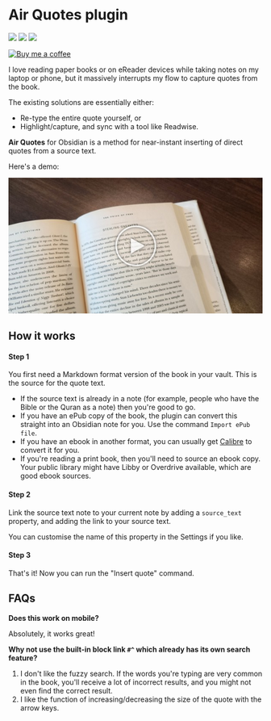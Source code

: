 # Air Quotes plugin

![](https://img.shields.io/github/license/alangrainger/obsidian-air-quotes) ![](https://img.shields.io/github/v/release/alangrainger/obsidian-air-quotes?style=flat-square) ![](https://img.shields.io/github/downloads/alangrainger/obsidian-air-quotes/total)

<a href="https://ko-fi.com/alan_" target="_blank"><img src="https://cdn.buymeacoffee.com/buttons/v2/default-yellow.png" alt="Buy me a coffee" style="width:190px"></a>

I love reading paper books or on eReader devices while taking notes on my laptop or phone, 
but it massively interrupts my flow to capture quotes from the book.

The existing solutions are essentially either:

- Re-type the entire quote yourself, or 
- Highlight/capture, and sync with a tool like Readwise.

**Air Quotes** for Obsidian is a method for near-instant inserting of direct quotes from a source text.

Here's a demo:

[![](img/video-demo.jpg)](https://www.youtube.com/watch?v=PhP02zbiVS4)

## How it works

#### Step 1

You first need a Markdown format version of the book in your vault. This is the source for the quote text.

- If the source text is already in a note (for example, people who have the Bible or the Quran as a note) then you're good to go.
- If you have an ePub copy of the book, the plugin can convert this straight into an Obsidian note for you. Use the command `Import ePub file`.
- If you have an ebook in another format, you can usually get [Calibre](https://calibre-ebook.com/) to convert it for you. 
- If you're reading a print book, then you'll need to source an ebook copy. Your public library might have Libby or Overdrive available, which are good ebook sources.

#### Step 2

Link the source text note to your current note by adding a `source_text` property, and adding the link to your source text.

You can customise the name of this property in the Settings if you like.

#### Step 3

That's it! Now you can run the "Insert quote" command.

## FAQs

**Does this work on mobile?**

Absolutely, it works great!

**Why not use the built-in block link `#^` which already has its own search feature?**

1. I don't like the fuzzy search. If the words you're typing are very common in the book,
you'll receive a lot of incorrect results, and you might not even find the correct result.
2. I like the function of increasing/decreasing the size of the quote with the arrow keys.
